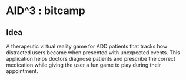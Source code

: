 # AID^3 : bitcamp

## Idea
A therapeutic virtual reality game for ADD patients that tracks how distracted users become when presented with unexpected events. This application helps doctors diagnose patients and prescribe the correct medication while giving the user a fun game to play during their appointment. 
